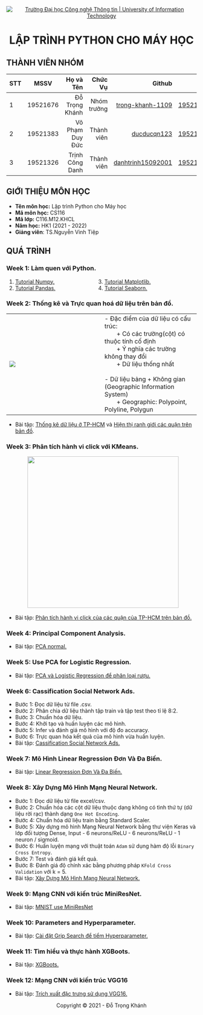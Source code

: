 <!-- Banner -->
<p align="center">
  <a href="https://www.uit.edu.vn/" title="Trường Đại học Công nghệ Thông tin" style="border: none;">
    <img src="https://i.imgur.com/WmMnSRt.png" alt="Trường Đại học Công nghệ Thông tin | University of Information Technology">
  </a>
</p>

<h1 align="center"><b>LẬP TRÌNH PYTHON CHO MÁY HỌC</b></h>

## THÀNH VIÊN NHÓM
| STT    | MSSV          | Họ và Tên              |Chức Vụ    | Github                                                  | Email                   |
| ------ |:-------------:| ----------------------:|----------:|--------------------------------------------------------:|-------------------------:
| 1      | 19521676      | Đỗ Trọng Khánh         |Nhóm trưởng|[trong-khanh-1109](https://github.com/trong-khanh-1109)  |19521676@gm.uit.edu.vn   |
| 2      | 19521383      | Võ Phạm Duy Đức        |Thành viên |[ducducqn123](https://github.com/ducducqn123)            |19521383@gm.uit.edu.vn   |
| 3      | 19521326      | Trịnh Công Danh        |Thành viên |[danhtrinh15092001](https://github.com/danhtrinh15092001)|19521326@gm.uit.edu.vn   |

## GIỚI THIỆU MÔN HỌC
* **Tên môn học:** Lập trình Python cho Máy học
* **Mã môn học:** CS116
* **Mã lớp:** C116.M12.KHCL
* **Năm học:** HK1 (2021 - 2022)
* **Giảng viên**: TS.Nguyễn Vinh Tiệp

## QUÁ TRÌNH
### Week 1: Làm quen với Python.
   1. [Tutorial Numpy.](Progress/Week_1/Tutorial_Numpy.ipynb) &emsp;&emsp;&emsp;&emsp;&emsp;&emsp;&emsp;&emsp;3. [Tutorial Matplotlib.](Progress/Week_1/Tutorial_Matplotlib.ipynb)
   2. [Tutorial Pandas.](Progress/Week_1/Tutorial_Pandas.ipynb) &emsp;&emsp;&emsp;&emsp;&emsp;&emsp;&emsp;&nbsp;&nbsp;&nbsp;4. [Tutorial Seaborn.](Progress/Week_1/Seaborn.ipynb)

### Week 2: Thống kê và Trực quan hoá dữ liệu trên bản đồ.
<table>
<tr>
  <td width='50%'>
    <img src='https://github.com/trong-khanh-1109/CS116.M12.KHCL/blob/ddb5fa11853bca660bb5c2b299f40a5e3a4109ae/Image/Week_2.png'></img>
  </td>
  <td>
    - Đặc điểm của dữ liệu có cấu trúc:</br>
    &emsp;&emsp;+ Có các trường(cột) có thuộc tính cố định</br>
    &emsp;&emsp;+ Ý nghĩa các trường không thay đổi</br>
    &emsp;&emsp;+ Dữ liệu thống nhất</br></br>
    - Dữ liệu bảng + Không gian (Geographic Information System)</br>
    &emsp;&emsp;+ Geographic: Polypoint, Polyline, Polygun</br>
  </td>
</tr>
  <table>
  
  - Bài tập: [Thống kê dữ liệu ở TP-HCM](https://github.com/trong-khanh-1109/CS116.M12.KHCL/blob/890340933ec232156bfb451110e72b53f68ab470/Qu%C3%A1%20Tr%C3%ACnh/Week_2/Th%E1%BB%91ng_k%C3%AA_d%C3%A2n_s%E1%BB%91_TPHCM.ipynb) và [Hiện thị ranh giới các quận trên bản đồ](https://github.com/trong-khanh-1109/CS116.M12.KHCL/blob/890340933ec232156bfb451110e72b53f68ab470/Qu%C3%A1%20Tr%C3%ACnh/Week_2/Hi%E1%BB%83n_th%E1%BB%8B_ranh_gi%E1%BB%9Bi_qu%E1%BA%ADn_tr%C3%AAn_b%E1%BA%A3n_%C4%91%E1%BB%93.ipynb).
  
### Week 3: Phân tích hành vi click với KMeans.
  &emsp;&emsp;&emsp;&emsp;<img height=400 src='https://github.com/trong-khanh-1109/CS116.M12.KHCL/blob/86b5b5443b473b67e8f0eb98ec18d037b949e7ba/Image/week3.png'></img>
  
  - Bài tập: [Phân tích hành vi click của các quận của TP-HCM trên bản đồ.](https://github.com/trong-khanh-1109/CS116.M12.KHCL/blob/890340933ec232156bfb451110e72b53f68ab470/Qu%C3%A1%20Tr%C3%ACnh/Week_3/Ph%C3%A2n_t%C3%ADch_h%C3%A0nh_vi_click_v%E1%BB%9Bi_KMeans.ipynb)

### Week 4: Principal Component Analysis.
  - Bài tập: [PCA normal.](https://github.com/trong-khanh-1109/CS116.M12.KHCL/blob/890340933ec232156bfb451110e72b53f68ab470/Qu%C3%A1%20Tr%C3%ACnh/Week_4/PCA_homework_normal.ipynb)

### Week 5: Use PCA for Logistic Regression.
  - Bài tập: [PCA và Logistic Regression để phân loại rượu.](https://github.com/trong-khanh-1109/CS116.M12.KHCL/blob/890340933ec232156bfb451110e72b53f68ab470/Qu%C3%A1%20Tr%C3%ACnh/Week_5/PCA_for_classification.ipynb)

### Week 6: Cassification Social Network Ads.
  - Bước 1: Đọc dữ liệu từ file .csv.
  - Bước 2: Phân chia dữ liệu thành tập train và tập test theo tỉ lệ 8:2.
  - Bước 3: Chuẩn hóa dữ liệu.
  - Bước 4: Khởi tạo và huấn luyện các mô hình.
  - Bước 5: Infer và đánh giá mô hình với độ đo accuracy.
  - Bước 6: Trực quan hóa kết quả của mô hình vừa huấn luyện.
  - Bài tập: [Cassification Social Network Ads.](https://github.com/trong-khanh-1109/CS116.M12.KHCL/blob/890340933ec232156bfb451110e72b53f68ab470/Qu%C3%A1%20Tr%C3%ACnh/Week_6/Cassification_Social_Network_Ads.ipynb)

### Week 7: Mô Hình Linear Regression Đơn Và Đa Biến.
  - Bài tập: [Linear Regression Đơn Và Đa Biến.](https://github.com/trong-khanh-1109/CS116.M12.KHCL/blob/890340933ec232156bfb451110e72b53f68ab470/Qu%C3%A1%20Tr%C3%ACnh/Week_7/Linear_Regression.ipynb)

### Week 8: Xây Dựng Mô Hình Mạng Neural Network.
  - Bước 1: Đọc dữ liệu từ file excel/csv.
  - Bước 2: Chuẩn hóa các cột dữ liệu thuộc dạng không có tình thứ tự (dữ liệu rời rạc) thành dạng `One Hot Encoding`.
  - Bước 4: Chuẩn hóa dữ liệu train bằng Standard Scaler.
  - Bước 5: Xây dựng mô hình Mạng Neural Network bằng thư viện Keras và lớp đối tượng Dense, Input - 6 neurons/ReLU - 6 neurons/ReLU - 1 neuron / sigmoid.
  - Bước 6: Huấn luyện mạng với thuật toán `Adam` sử dụng hàm độ lỗi `Binary Cross Entropy`.
  - Bước 7: Test và đánh giá kết quả.
  - Bước 8: Đánh giá độ chính xác bằng phương pháp `KFold Cross Validation` với k = 5.
  - Bài tập: [Xây Dựng Mô Hình Mạng Neural Network.](https://github.com/trong-khanh-1109/CS116.M12.KHCL/blob/890340933ec232156bfb451110e72b53f68ab470/Qu%C3%A1%20Tr%C3%ACnh/Week_8/Deep_Learning.ipynbb)

### Week 9: Mạng CNN với kiến trúc MiniResNet.
  - Bài tập: [MNIST use MiniResNet](https://github.com/trong-khanh-1109/CS116.M12.KHCL/blob/f246025bde00f870bd4a410379aeb92458d337c8/Qu%C3%A1%20Tr%C3%ACnh/Week_9/CNN_MNIST.ipynb)

### Week 10: Parameters and Hyperparameter.
  - Bài tập: [Cài đặt Grip Search để tiểm Hyperparameter.](https://github.com/trong-khanh-1109/CS116.M12.KHCL/blob/01fe7d7934e6772d7a8d3adfcb641b4eafee1b72/Qu%C3%A1%20Tr%C3%ACnh/Week_10/Hyper_Parameter.ipynb)

### Week 11: Tìm hiểu và thực hành XGBoots.
  - Bài tập: [XGBoots.](https://github.com/trong-khanh-1109/CS116.M12.KHCL/blob/5ca1657190e85174afeda9bb3040d5ddcd8f3b53/Qu%C3%A1%20Tr%C3%ACnh/Week_11/XGBoost.ipynb)

### Week 12: Mạng CNN với kiến trúc VGG16
  - Bài tập: [Trích xuất đặc trưng sử dụng VGG16.](https://github.com/trong-khanh-1109/CS116.M12.KHCL/blob/2317c940e4c821a0ac47bd7d219ad9bfbad841ea/Progress/Week_12/CNN_VGG16.ipynb)
<!-- Footer -->
<p align='center'>Copyright © 2021 - Đỗ Trọng Khánh</p>
